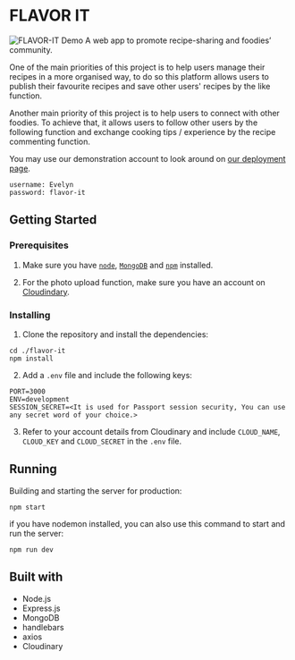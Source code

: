 # FLAVOR IT
![FLAVOR-IT Demo](/public/images/readme-img.png?raw=true "FLAVOR-IT Demo")
A web app to promote recipe-sharing and foodies’ community. 

One of the main priorities of this project is to help users manage their recipes in a more organised way, to do so this platform allows users to publish their favourite recipes and save other users' recipes by the like function.  

Another main priority of this project is to help users to connect with other foodies. To achieve that, it allows users to follow other users by the following function and exchange cooking tips / experience by the recipe commenting function. 

You may use our demonstration account to look around on [our deployment page](https://flavor-it.herokuapp.com/).
```
username: Evelyn
password: flavor-it
```
## Getting Started
### Prerequisites
1. Make sure you have [`node`](https://nodejs.org/), [`MongoDB`](https://www.mongodb.com/) and [`npm`](https://www.npmjs.com/get-npm) installed.

2. For the photo upload function, make sure you have an account on [Cloudindary](https://cloudinary.com/).

### Installing

1. Clone the repository and install the dependencies:  
```
cd ./flavor-it
npm install
```
2. Add a `.env` file and include the following keys:

```
PORT=3000
ENV=development
SESSION_SECRET=<It is used for Passport session security, You can use any secret word of your choice.>
```
3. Refer to your account details from Cloudinary and include `CLOUD_NAME`, `CLOUD_KEY` and `CLOUD_SECRET` in the `.env` file.

## Running 
Building and starting the server for production:
```
npm start
```
if you have nodemon installed, you can also use this command to start and run the server:
```
npm run dev
```
## Built with


* Node.js
* Express.js
* MongoDB
* handlebars
* axios
* Cloudinary

